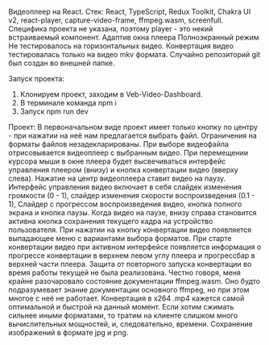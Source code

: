 Видеоплеер на React.
Стек: React, TypeScript, Redux Toolkit, Chakra UI v2, react-player, capture-video-frame, ffmpeg.wasm, screenfull.
Специфика проекта не указана, поэтому player - это некий встраиваемый компонент.
Адаптив окна плеера
Полноэкранный режим
Не тестировалось на горизонтальных видео.
Конвертация видео тестировалась только на видео mkv формата.
Случайно репозиторий git был создан во внешней папке.

Запуск проекта:
1) Клонируем проект, заходим в Veb-Video-Dashboard.
2) В терминале команда npm i
3) Запуск npm run dev

Проект:
В первоначальном виде проект имеет только кнопку по центру - при нажатии на неё нам предлагается выбрать файл. Ограничения на форматы файлов незадекларированы.
При выборе видеофайла отрисовывается видеоплеер с выбранным видео.
При перемещении курсора мыши в окне плеера будет высвечиваться интерфейс управления плеером (внизу) и кнопка конвертации видео (вверху слева).
Нажатие на центр видеоплеера ставит видео на паузу.
Интерфейс управления видео включает в себя слайдек изменения громкости (0 - 1), слайдер изменения скорости воспроизведения (0.1 - 1), Слайдер с прогрессом воспроизведения видео, кнопка полного экрана и кнопка паузы.
Когда видео на паузе, внизу справа становится активна кнопка сохранения текущего кадра на устройство пользователя.
При нажатии на кнопку конвертации видео появляется выпадающее меню с вариантами выбора форматов.
При старте конвертации видео при активном интерфейсе появляется информация о прогрессе конвертации в верхнем левом углу плеера и прогрессбар в верхней части плеера.
Защита от повторного запуска конвертации во время работы текущей не была реализована.
Честно говоря, меня крайне разочаровало состояние документации ffmpeg.wasm. Оно будто подразумевает знание документации основного ffmpeg, но при этом многое с неё не работает.
Конвертация в x264 .mp4 кажется самой оптимальной и быстрой на данный момент. Если хотим сжимать сильнее иными форматами, то тратим на клиенте слишком много вычислительных мощностей, и, следовательно, времени.
Сохранение изображений в формате jpg и png.
